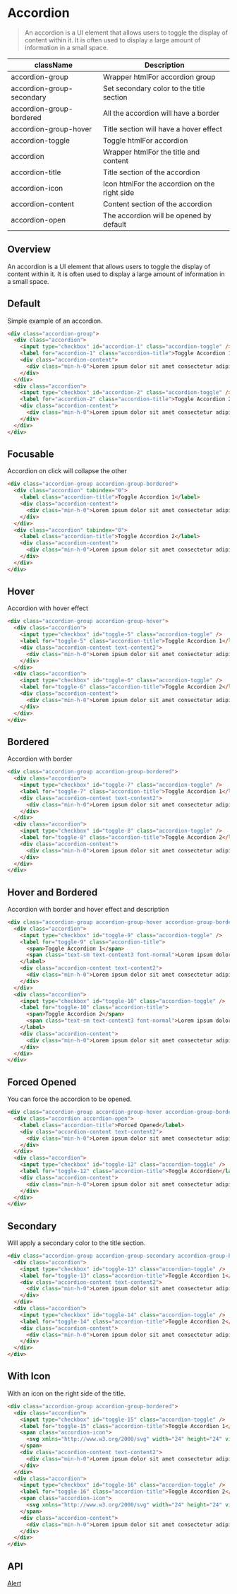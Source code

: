 # Accordion

> An accordion is a UI element that allows users to toggle the display of content within it. It is often used to display a large amount of information in a small space.

| className                 | Description                                  |
| ------------------------- | -------------------------------------------- |
| accordion-group           | Wrapper htmlFor accordion group              |
| accordion-group-secondary | Set secondary color to the title section     |
| accordion-group-bordered  | All the accordion will have a border         |
| accordion-group-hover     | Title section will have a hover effect       |
| accordion-toggle          | Toggle htmlFor accordion                     |
| accordion                 | Wrapper htmlFor the title and content        |
| accordion-title           | Title section of the accordion               |
| accordion-icon            | Icon htmlFor the accordion on the right side |
| accordion-content         | Content section of the accordion             |
| accordion-open            | The accordion will be opened by default      |

## Overview

An accordion is a UI element that allows users to toggle the display of content within it. It is often used to display a large amount of information in a small space.

## Default

Simple example of an accordion.

```html
<div class="accordion-group">
  <div class="accordion">
    <input type="checkbox" id="accordion-1" class="accordion-toggle" />
    <label for="accordion-1" class="accordion-title">Toggle Accordion 1</label>
    <div class="accordion-content">
      <div class="min-h-0">Lorem ipsum dolor sit amet consectetur adipisicing elit. Nulla necessitatibus iusto laborum autem placeat aspernatur inventore eius deleniti reprehenderit? Numquam commodi totam mollitia quod</div>
    </div>
  </div>
  <div class="accordion">
    <input type="checkbox" id="accordion-2" class="accordion-toggle" />
    <label for="accordion-2" class="accordion-title">Toggle Accordion 2</label>
    <div class="accordion-content">
      <div class="min-h-0">Lorem ipsum dolor sit amet consectetur adipisicing elit. Nulla necessitatibus iusto laborum autem placeat aspernatur inventore eius deleniti reprehenderit? Numquam commodi totam mollitia quo</div>
    </div>
  </div>
</div>
```

## Focusable

Accordion on click will collapse the other

```html
<div class="accordion-group accordion-group-bordered">
  <div class="accordion" tabindex="0">
    <label class="accordion-title">Toggle Accordion 1</label>
    <div class="accordion-content">
      <div class="min-h-0">Lorem ipsum dolor sit amet consectetur adipisicing elit. Nulla necessitatibus iusto laborum autem placeat aspernatur inventore eius deleniti reprehenderit? Numquam commodi totam mollitia quod</div>
    </div>
  </div>
  <div class="accordion" tabindex="0">
    <label class="accordion-title">Toggle Accordion 2</label>
    <div class="accordion-content">
      <div class="min-h-0">Lorem ipsum dolor sit amet consectetur adipisicing elit. Nulla necessitatibus iusto laborum autem placeat aspernatur inventore eius deleniti reprehenderit? Numquam commodi totam mollitia quod iure quod iure quibusdam corrupti eos quos quod iure quibusdam</div>
    </div>
  </div>
</div>
```

## Hover

Accordion with hover effect

```html
<div class="accordion-group accordion-group-hover">
  <div class="accordion">
    <input type="checkbox" id="toggle-5" class="accordion-toggle" />
    <label for="toggle-5" class="accordion-title">Toggle Accordion 1</label>
    <div class="accordion-content text-content2">
      <div class="min-h-0">Lorem ipsum dolor sit amet consectetur adipisicing elit. Nulla necessitatibus iusto laborum autem placeat aspernatur inventore eius deleniti reprehenderit? Numquam commodi totam mollitia quod</div>
    </div>
  </div>
  <div class="accordion">
    <input type="checkbox" id="toggle-6" class="accordion-toggle" />
    <label for="toggle-6" class="accordion-title">Toggle Accordion 2</label>
    <div class="accordion-content">
      <div class="min-h-0">Lorem ipsum dolor sit amet consectetur adipisicing elit. Nulla necessitatibus iusto laborum autem placeat aspernatur inventore eius deleniti reprehenderit? Numquam commodi totam mollitia quod</div>
    </div>
  </div>
</div>
```

## Bordered

Accordion with border

```html
<div class="accordion-group accordion-group-bordered">
  <div class="accordion">
    <input type="checkbox" id="toggle-7" class="accordion-toggle" />
    <label for="toggle-7" class="accordion-title">Toggle Accordion 1</label>
    <div class="accordion-content text-content2">
      <div class="min-h-0">Lorem ipsum dolor sit amet consectetur adipisicing elit. Nulla necessitatibus iusto laborum autem placeat aspernatur inventore eius deleniti reprehenderit? Numquam commodi totam mollitia quod</div>
    </div>
  </div>
  <div class="accordion">
    <input type="checkbox" id="toggle-8" class="accordion-toggle" />
    <label for="toggle-8" class="accordion-title">Toggle Accordion 2</label>
    <div class="accordion-content">
      <div class="min-h-0">Lorem ipsum dolor sit amet consectetur adipisicing elit. Nulla necessitatibus iusto laborum autem placeat aspernatur inventore eius deleniti reprehenderit? Numquam commodi totam mollitia quod iure quod iure quibusdam corrupti eos quos quod iure quibusdam</div>
    </div>
  </div>
</div>
```

## Hover and Bordered

Accordion with border and hover effect and description

```html
<div class="accordion-group accordion-group-hover accordion-group-bordered">
  <div class="accordion">
    <input type="checkbox" id="toggle-9" class="accordion-toggle" />
    <label for="toggle-9" class="accordion-title">
      <span>Toggle Accordion 1</span>
      <span class="text-sm text-content3 font-normal">Lorem ipsum dolor sit amet consectetur adipisicing elit. Nulla necessitatibus</span>
    </label>
    <div class="accordion-content text-content2">
      <div class="min-h-0">Lorem ipsum dolor sit amet consectetur adipisicing elit. Nulla necessitatibus iusto laborum autem placeat aspernatur inventore eius deleniti reprehenderit? Numquam commodi totam mollitia quod</div>
    </div>
  </div>
  <div class="accordion">
    <input type="checkbox" id="toggle-10" class="accordion-toggle" />
    <label for="toggle-10" class="accordion-title">
      <span>Toggle Accordion 2</span>
      <span class="text-sm text-content3 font-normal">Lorem ipsum dolor sit amet consectetur adipisicing elit. Nulla necessitatibus</span>
    </label>
    <div class="accordion-content">
      <div class="min-h-0">Lorem ipsum dolor sit amet consectetur adipisicing elit. Nulla necessitatibus iusto laborum autem placeat aspernatur inventore eius deleniti reprehenderit? Numquam commodi totam mollitia quod</div>
    </div>
  </div>
</div>
```

## Forced Opened

You can force the accordion to be opened.

```html
<div class="accordion-group accordion-group-hover accordion-group-bordered">
  <div class="accordion accordion-open">
    <label class="accordion-title">Forced Opened</label>
    <div class="accordion-content text-content2">
      <div class="min-h-0">Lorem ipsum dolor sit amet consectetur adipisicing elit. Nulla necessitatibus iusto laborum autem placeat aspernatur inventore eius deleniti reprehenderit? Numquam commodi totam mollitia quod</div>
    </div>
  </div>
  <div class="accordion">
    <input type="checkbox" id="toggle-12" class="accordion-toggle" />
    <label for="toggle-12" class="accordion-title">Toggle Accordion</label>
    <div class="accordion-content">
      <div class="min-h-0">Lorem ipsum dolor sit amet consectetur adipisicing elit. Nulla necessitatibus iusto laborum autem placeat aspernatur inventore eius deleniti reprehenderit? Numquam commodi totam mollitia quod</div>
    </div>
  </div>
</div>
```

## Secondary

Will apply a secondary color to the title section.

```html
<div class="accordion-group accordion-group-secondary accordion-group-bordered">
  <div class="accordion">
    <input type="checkbox" id="toggle-13" class="accordion-toggle" />
    <label for="toggle-13" class="accordion-title">Toggle Accordion 1</label>
    <div class="accordion-content text-content2">
      <div class="min-h-0">Lorem ipsum dolor sit amet consectetur adipisicing elit. Nulla necessitatibus iusto laborum autem placeat aspernatur inventore eius deleniti reprehenderit? Numquam commodi totam mollitia quod</div>
    </div>
  </div>
  <div class="accordion">
    <input type="checkbox" id="toggle-14" class="accordion-toggle" />
    <label for="toggle-14" class="accordion-title">Toggle Accordion 2</label>
    <div class="accordion-content">
      <div class="min-h-0">Lorem ipsum dolor sit amet consectetur adipisicing elit. Nulla necessitatibus iusto laborum autem placeat aspernatur inventore eius deleniti reprehenderit? Numquam commodi totam mollitia quod</div>
    </div>
  </div>
</div>
```

## With Icon

With an icon on the right side of the title.

```html
<div class="accordion-group accordion-group-bordered">
  <div class="accordion">
    <input type="checkbox" id="toggle-15" class="accordion-toggle" />
    <label for="toggle-15" class="accordion-title">Toggle Accordion 1</label>
    <span class="accordion-icon">
      <svg xmlns="http://www.w3.org/2000/svg" width="24" height="24" viewBox="0 0 24 24"><path d="M13.293 6.293 7.586 12l5.707 5.707 1.414-1.414L10.414 12l4.293-4.293z"></path></svg>
    </span>
    <div class="accordion-content text-content2">
      <div class="min-h-0">Lorem ipsum dolor sit amet consectetur adipisicing elit. Nulla necessitatibus iusto laborum autem placeat aspernatur inventore eius deleniti reprehenderit? Numquam commodi totam mollitia quod</div>
    </div>
  </div>
  <div class="accordion">
    <input type="checkbox" id="toggle-16" class="accordion-toggle" />
    <label for="toggle-16" class="accordion-title">Toggle Accordion 2</label>
    <span class="accordion-icon">
      <svg xmlns="http://www.w3.org/2000/svg" width="24" height="24" viewBox="0 0 24 24"><path d="M13.293 6.293 7.586 12l5.707 5.707 1.414-1.414L10.414 12l4.293-4.293z"></path></svg>
    </span>
    <div class="accordion-content">
      <div class="min-h-0">Lorem ipsum dolor sit amet consectetur adipisicing elit. Nulla necessitatibus iusto laborum autem placeat aspernatur inventore eius deleniti reprehenderit? Numquam commodi totam mollitia quod</div>
    </div>
  </div>
</div>
```

## API

[Alert](./alert)
